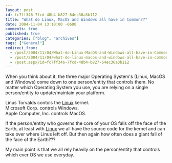 ```yaml
---
layout: post
id: fc7ff346-7fcd-48b4-b827-64ec36a3b112
title: "What do Linux, MacOS and Windows all have in Common??"
date: 2004-11-04 13:10:00 -0600
comments: true
published: true
categories: ["blog", "archives"]
tags: ["General"]
redirect_from: 
  - /post/2004/11/04/What-do-Linux-MacOS-and-Windows-all-have-in-Common
  - /post/2004/11/04/what-do-linux-macos-and-windows-all-have-in-common
  - /post.aspx?id=fc7ff346-7fcd-48b4-b827-64ec36a3b112
---
```

<!-- more -->
<P>When you think about it, the three major Operating System's (Linux, MacOS and Windows) come down to one person/entity&nbsp;that controls them. No matter which Operating System you use, you are relying on a single person/entity to update/maintain your platform.</P>
<P>Linus Torvalds contols the <a title="Linux" href="http://www.linux.org/" target="_blank">Linux</a> kernel.<BR>Microsoft Corp. controls Windows.<BR>Apple Computer, Inc.&nbsp;controls MacOS.</P>
<P>If the person/entity who governs the core of your OS falls off the face of the Earth, at least with <a title="Linux" href="http://www.linux.org/" target="_blank">Linux</a> we all have the source code for the kernel and can take over where Linus left off. But then again how often does a giant fall of the face of the Earth???</P>
<P>My main point is that we all rely heavily on the person/entity that controls which ever OS we use everyday.</P>
